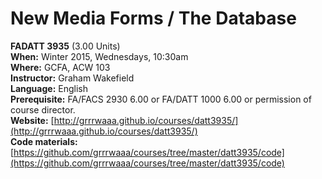 # New Media Forms / The Database

**FADATT 3935** (3.00 Units)   
**When:** Winter 2015, Wednesdays, 10:30am   
**Where:** GCFA, ACW 103   
**Instructor:** Graham Wakefield    
**Language:** English   
**Prerequisite:** FA/FACS 2930 6.00 or FA/DATT 1000 6.00 or permission of course director.   
**Website:** [http://grrrwaaa.github.io/courses/datt3935/](http://grrrwaaa.github.io/courses/datt3935/)   
**Code materials:** [https://github.com/grrrwaaa/courses/tree/master/datt3935/code](https://github.com/grrrwaaa/courses/tree/master/datt3935/code)